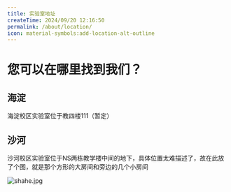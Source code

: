 ```yaml
---
title: 实验室地址
createTime: 2024/09/20 12:16:50
permalink: /about/location/
icon: material-symbols:add-location-alt-outline
---
```

# 您可以在哪里找到我们？

## 海淀

海淀校区实验室位于教四楼111（暂定）

## 沙河

沙河校区实验室位于NS两栋教学楼中间的地下，具体位置太难描述了，故在此放了个图，就是那个方形的大房间和旁边的几个小房间

![shahe.jpg](https://i.postimg.cc/QMBXxWs6/20240920-121042.jpg)